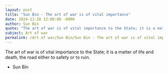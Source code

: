 ```yaml
---
layout: post
title: "Sun Bin - The art of war is of vital importance"
date: 2024-12-28 12:00:00 -0000
author: Sun Bin
quote: "The art of war is of vital importance to the State; it is a matter of life and death, the road either to safety or to ruin."
subject: Art of war
permalink: /Art of war/Sun Bin/Sun Bin - The art of war is of vital importance
---
```


The art of war is of vital importance to the State; it is a matter of life and death, the road either to safety or to ruin.

- Sun Bin
